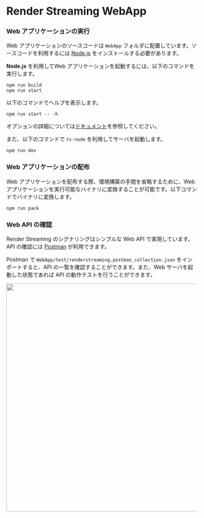 # Render Streaming WebApp

### Web アプリケーションの実行

Web アプリケーションのソースコードは  `WebApp` フォルダに配置しています。ソースコードを利用するには [Node.js](https://nodejs.org/) をインストールする必要があります。

**Node.js** を利用してWeb アプリケーションを起動するには、以下のコマンドを実行します。

```shell
npm run build
npm run start
```

以下のコマンドでヘルプを表示します。

```shell
npm run start -- -h
```

オプションの詳細については[ドキュメント](../Packages/com.unity.template.renderstreaming/Documentation~/jp/webserver.md)を参照してください。

また、以下のコマンドで `ts-node` を利用してサーバを起動します。

```shell
npm run dev
```

### Web アプリケーションの配布

Web アプリケーションを配布する際、環境構築の手間を省略するために、Web アプリケーションを実行可能なバイナリに変換することが可能です。以下コマンドでバイナリに変換します。

```shell
npm run pack
```

### Web API の確認

Render Streaming のシグナリングはシンプルな Web API で実現しています。API の確認には [Postman](https://www.getpostman.com/) が利用できます。

Postman で `WebApp/test/renderstreaming.postman_collection.json` をインポートすると、API の一覧を確認することができます。また、Web サーバを起動した状態であれば API の動作テストを行うことができます。

<img src="/Users/kazuki/UnityRenderStreaming/Packages/com.unity.template.renderstreaming/Documentation~/images/postman_example.png" width=600 align=center>
